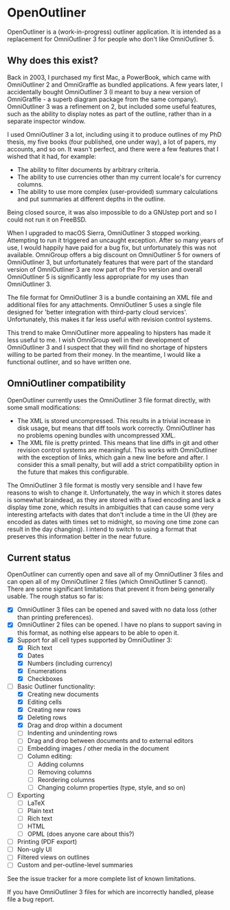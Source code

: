 OpenOutliner
============

OpenOutliner is a (work-in-progress) outliner application.
It is intended as a replacement for OmniOutliner 3 for people who don't like OmniOutliner 5.

Why does this exist?
--------------------

Back in 2003, I purchased my first Mac, a PowerBook, which came with OmniOutliner 2 and OmniGraffle as bundled applications.
A few years later, I accidentally bought OmniOutliner 3 (I meant to buy a new version of OmniGraffle - a superb diagram package from the same company).
OmniOutliner 3 was a refinement on 2, but included some useful features, such as the ability to display notes as part of the outline, rather than in a separate inspector window.

I used OmniOutliner 3 a lot, including using it to produce outlines of my PhD thesis, my five books (four published, one under way), a lot of papers, my accounts, and so on.
It wasn't perfect, and there were a few features that I wished that it had, for example:

 * The ability to filter documents by arbitrary criteria.
 * The ability to use currencies other than my current locale's for currency columns.
 * The ability to use more complex (user-provided) summary calculations and put summaries at different depths in the outline.

Being closed source, it was also impossible to do a GNUstep port and so I could not run it on FreeBSD.

When I upgraded to macOS Sierra, OmniOutliner 3 stopped working.
Attempting to run it triggered an uncaught exception.
After so many years of use, I would happily have paid for a bug fix, but unfortunately this was not available.
OmniGroup offers a big discount on OmniOutliner 5 for owners of OmniOutliner 3, but unfortunately features that were part of the standard version of OmniOutliner 3 are now part of the Pro version and overall OmniOutliner 5 is significantly less appropriate for my uses than OmniOutliner 3.

The file format for OmniOutliner 3 is a bundle containing an XML file and additional files for any attachments.
OmniOutliner 5 uses a single file designed for 'better integration with third-party cloud services'.
Unfortunately, this makes it far less useful with revision control systems.

This trend to make OmniOutliner more appealing to hipsters has made it less useful to me.
I wish OmniGroup well in their development of OmniOutliner 3 and I suspect that they will find no shortage of hipsters willing to be parted from their money.
In the meantime, I would like a functional outliner, and so have written one.

OmniOutliner compatibility
--------------------------

OpenOutliner currently uses the OmniOutliner 3 file format directly, with some small modifications:

 * The XML is stored uncompressed.  This results in a trivial increase in disk usage, but means that diff tools work correctly.  OmniOutliner has no problems opening bundles with uncompressed XML.
 * The XML file is pretty printed.  This means that line diffs in git and other revision control systems are meaningful.  This works with OmniOutliner with the exception of links, which gain a new line before and after.  I consider this a small penalty, but will add a strict compatibility option in the future that makes this configurable.

The OmniOutliner 3 file format is mostly very sensible and I have few reasons to wish to change it.
Unfortunately, the way in which it stores dates is somewhat braindead, as they are stored with a fixed encoding and lack a display time zone, which results in ambiguities that can cause some very interesting artefacts with dates that don't include a time in the UI (they are encoded as dates with times set to midnight, so moving one time zone can result in the day changing).
I intend to switch to using a format that preserves this information better in the near future.

Current status
--------------

OpenOutliner can currently open and save all of my OmniOutliner 3 files and can open all of my OmniOutliner 2 files (which OmniOutliner 5 cannot).
There are some significant limitations that prevent it from being generally usable.
The rough status so far is:

 - [x] OmniOutliner 3 files can be opened and saved with no data loss (other than printing preferences).
 - [x] OmniOutliner 2 files can be opened.  I have no plans to support saving in this format, as nothing else appears to be able to open it.
 - [x] Support for all cell types supported by OmniOutliner 3:
   - [x] Rich text
   - [x] Dates
   - [x] Numbers (including currency)
   - [x] Enumerations
   - [x] Checkboxes
 - [ ] Basic Outliner functionality:
   - [x] Creating new documents
   - [x] Editing cells
   - [x] Creating new rows
   - [x] Deleting rows
   - [x] Drag and drop within a document
   - [ ] Indenting and unindenting rows
   - [ ] Drag and drop between documents and to external editors
   - [ ] Embedding images / other media in the document
   - [ ] Column editing:
     - [ ] Adding columns
     - [ ] Removing columns
     - [ ] Reordering columns
     - [ ] Changing column properties (type, style, and so on)
 - [ ] Exporting
   - [ ] LaTeX
   - [ ] Plain text
   - [ ] Rich text
   - [ ] HTML
   - [ ] OPML (does anyone care about this?)
 - [ ] Printing (PDF export)
 - [ ] Non-ugly UI
 - [ ] Filtered views on outlines
 - [ ] Custom and per-outline-level summaries

See the issue tracker for a more complete list of known limitations.

If you have OmniOutliner 3 files for which are incorrectly handled, please file a bug report.


